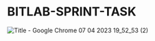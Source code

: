 ﻿# BITLAB-SPRINT-TASK
![Title - Google Chrome 07 04 2023 19_52_53 (2)](https://user-images.githubusercontent.com/113708388/230620447-3b8c2857-7644-4247-9840-b1a5f573130b.png)
